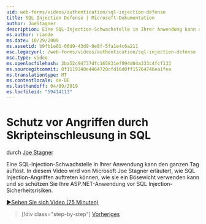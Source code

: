 ```yaml
---
uid: web-forms/videos/authentication/sql-injection-defense
title: SQL Injection Defense | Microsoft-Dokumentation
author: JoeStagner
description: Eine SQL-Injection-Schwachstelle in Ihrer Anwendung kann den ganzen Tag auflöst. In diesem Video wird von Microsoft Joe Stagner erläutert, wie SQL Injection-Angriffen Happ können...
ms.author: riande
ms.date: 10/29/2009
ms.assetid: b9fb1e01-06d9-43d9-9e8f-5fa1e4c6a211
msc.legacyurl: /web-forms/videos/authentication/sql-injection-defense
msc.type: video
ms.openlocfilehash: 2ba52c94737dfc165831ef094d04a333c4fcf133
ms.sourcegitcommit: 0f1119340e4464720cfd16d0ff15764746ea1fea
ms.translationtype: MT
ms.contentlocale: de-DE
ms.lasthandoff: 04/09/2019
ms.locfileid: "59414113"
---
```

# <a name="sql-injection-defense"></a>Schutz vor Angriffen durch Skripteinschleusung in SQL

durch [Joe Stagner](https://github.com/JoeStagner)

Eine SQL-Injection-Schwachstelle in Ihrer Anwendung kann den ganzen Tag auflöst. In diesem Video wird von Microsoft Joe Stagner erläutert, wie SQL Injection-Angriffen auftreten können, wie sie ein Bösewicht verwenden kann und so schützen Sie Ihre ASP.NET-Anwendung vor SQL Injection-Sicherheitsrisiken.

[&#9654;Sehen Sie sich Video (25 Minuten)](https://channel9.msdn.com/Blogs/ASP-NET-Site-Videos/sql-injection-defense)

> [!div class="step-by-step"]
> [Vorheriges](creating-inactive-users.md)

